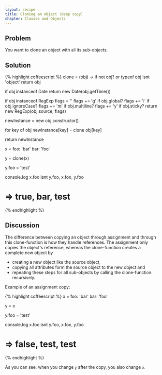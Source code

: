 ```yaml
---
layout: recipe
title: Cloning an object (deep copy)
chapter: Classes and Objects
---
```

## Problem

You want to clone an object with all its sub-objects.

## Solution

{% highlight coffeescript %}
clone = (obj) ->
  if not obj? or typeof obj isnt 'object'
    return obj

  if obj instanceof Date
    return new Date(obj.getTime()) 

  if obj instanceof RegExp
    flags = ''
    flags += 'g' if obj.global?
    flags += 'i' if obj.ignoreCase?
    flags += 'm' if obj.multiline?
    flags += 'y' if obj.sticky?
    return new RegExp(obj.source, flags) 

  newInstance = new obj.constructor()

  for key of obj
    newInstance[key] = clone obj[key]

  return newInstance

x =
  foo: 'bar'
  bar: 'foo'

y = clone(x)

y.foo = 'test'

console.log x.foo isnt y.foo, x.foo, y.foo
# => true, bar, test
{% endhighlight %}

## Discussion

The difference between copying an object through assignment and through this clone-function is how they handle references. The assignment only copies the object's reference, whereas the clone-function creates a complete new object by

* creating a new object like the source object,
* copying all attributes form the source object to the new object and
* repeating these steps for all sub-objects by calling the clone-function recursively.

Example of an assignment copy:

{% highlight coffeescript %}
x =
  foo: 'bar'
  bar: 'foo'

y = x

y.foo = 'test'

console.log x.foo isnt y.foo, x.foo, y.foo
# => false, test, test
{% endhighlight %}

As you can see, when you change `y` after the copy, you also change `x`.
